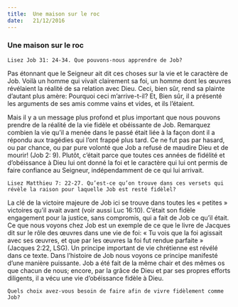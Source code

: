 ```yaml
---
title:  Une maison sur le roc
date:   21/12/2016
---
```


### Une maison sur le roc 

`Lisez Job 31: 24-34. Que pouvons-nous apprendre de Job?` 

Pas étonnant que le Seigneur ait dit ces choses sur la vie et le caractère de Job. Voilà un homme qui vivait clairement sa foi, un homme dont les œuvres révélaient la réalité de sa relation avec Dieu. Ceci, bien sûr, rend sa plainte d’autant plus amère: Pourquoi ceci m’arrive-t-il? Et, Bien sûr, il a présenté les arguments de ses amis comme vains et vides, et ils l’étaient. 

Mais il y a un message plus profond et plus important que nous pouvons prendre de la réalité de la vie fidèle et obéissante de Job. Remarquez combien la vie qu’il a menée dans le passé était liée à la façon dont il a répondu aux tragédies qui l’ont frappé plus tard. Ce ne fut pas par hasard, ou par chance, ou par pure volonté que Job a refusé de maudire Dieu et de mourir! (Job 2: 9). Plutôt, c’était parce que toutes ces années de fidélité et d’obéissance à Dieu lui ont donné la foi et le caractère qui lui ont permis de faire confiance au Seigneur, indépendamment de ce qui lui arrivait. 

`Lisez Matthieu 7: 22-27. Qu’est-ce qu’on trouve dans ces versets qui révèle la raison pour laquelle Job est resté fidèlel?` 

La clé de la victoire majeure de Job ici se trouve dans toutes les « petites » victoires qu’il avait avant (voir aussi Luc 16:10). C’était son fidèle engagement pour la justice, sans compromis, qui a fait de Job ce qu’il était. Ce que nous voyons chez Job est un exemple de ce que le livre de Jacques dit sur le rôle des œuvres dans une vie de foi: « Tu vois que la foi agissait avec ses œuvres, et que par les œuvres la foi fut rendue parfaite » (Jacques 2:22, LSG). Un principe important de vie chrétienne est révélé dans ce texte. Dans l’histoire de Job nous voyons ce principe manifesté d’une manière puissante. Job a été fait de la même chair et des mêmes os que chacun de nous; encore, par la grâce de Dieu et par ses propres efforts diligents, il a vécu une vie d’obéissance fidèle à Dieu. 

`Quels choix avez-vous besoin de faire afin de vivre fidèlement comme Job?` 